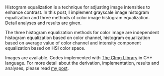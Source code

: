 Histogram equalization is a technique for adjusting image intensities to enhance contrast. In this post, I implement grayscale image histogram equalization and three methods of color image histogram equalization. Detail analyses and results are given.

The three histogram equalization methods for color image are independent histogram equalization based on color channel, histogram equalization based on average value of color channel and intensity component equalization based on HSI color space.

Images are available. Codes implemented with [The CImg Library](http://cimg.eu/) in C++ language. For more detail about the derivation, implementation, results and analyses, please read [my post](https://hypjudy.github.io/2017/03/19/dip-histogram-equalization/).